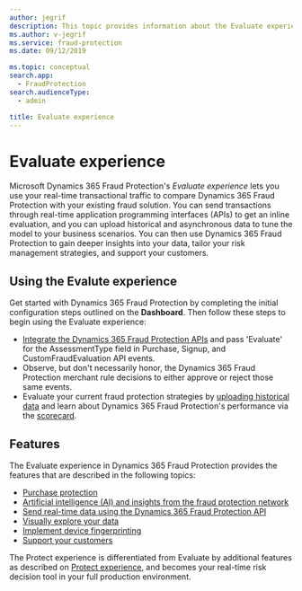 ```yaml
---
author: jegrif
description: This topic provides information about the Evaluate experience in Microsoft Dynamics 365 Fraud Protection.
ms.author: v-jegrif
ms.service: fraud-protection
ms.date: 09/12/2019

ms.topic: conceptual
search.app: 
  - FraudProtection
search.audienceType:
  - admin

title: Evaluate experience
---
```


# Evaluate experience

Microsoft Dynamics 365 Fraud Protection's *Evaluate experience* lets you use your real-time transactional traffic to compare Dynamics 365 Fraud Protection with your existing fraud solution. You can send transactions through real-time application programming interfaces (APIs) to get an inline evaluation, and you can upload historical and asynchronous data to tune the model to your business scenarios. You can then use Dynamics 365 Fraud Protection to gain deeper insights into your data, tailor your risk management strategies, and support your customers.

## Using the Evalute experience

Get started with Dynamics 365 Fraud Protection by completing the initial configuration steps outlined on the **Dashboard**. Then follow these steps to begin using the Evaluate experience:

- [Integrate the Dynamics 365 Fraud Protection APIs](integrate-real-time-api.md) and pass 'Evaluate' for the AssessmentType field in Purchase, Signup, and CustomFraudEvaluation API events.
- Observe, but don't necessarily honor, the Dynamics 365 Fraud Protection merchant rule decisions to either approve or reject those same events.
- Evaluate your current fraud protection strategies by [uploading historical data](data-upload.md) and learn about Dynamics 365 Fraud Protection's performance via the [scorecard](scorecard.md).

## Features

The Evaluate experience in Dynamics 365 Fraud Protection provides the features that are described in the following topics:

- [Purchase protection](purchase-protection.md)
- [Artificial intelligence (AI) and insights from the fraud protection network](fraud-protection-network.md)
- [Send real-time data using the Dynamics 365 Fraud Protection API](send-real-time-api.md)
- [Visually explore your data](graph-explorer.md)
- [Implement device fingerprinting](device-fingerprinting.md)
- [Support your customers](risk-support.md)

The Protect experience is differentiated from Evaluate by additional features as described on [Protect experience](protect-experience.md), and becomes your real-time risk decision tool in your full production environment.
